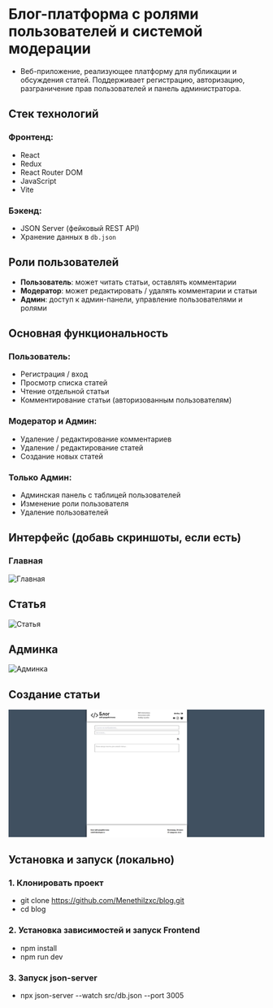 # Блог-платформа с ролями пользователей и системой модерации

- Веб-приложение, реализующее платформу для публикации и обсуждения статей. Поддерживает регистрацию, авторизацию, разграничение прав пользователей и панель администратора.

##  Стек технологий

### Фронтенд:
- React
- Redux
- React Router DOM
- JavaScript
- Vite

### Бэкенд:
- JSON Server (фейковый REST API)
- Хранение данных в `db.json`

##  Роли пользователей

- **Пользователь**: может читать статьи, оставлять комментарии
- **Модератор**: может редактировать / удалять комментарии и статьи
- **Админ**: доступ к админ-панели, управление пользователями и ролями

##  Основная функциональность

###  Пользователь:
- Регистрация / вход 
- Просмотр списка статей
- Чтение отдельной статьи
- Комментирование статьи (авторизованным пользователям)

###  Модератор и Админ:
- Удаление / редактирование комментариев
- Удаление / редактирование статей
- Создание новых статей

###  Только Админ:
- Админская панель с таблицей пользователей
- Изменение роли пользователя
- Удаление пользователей

##  Интерфейс (добавь скриншоты, если есть)

### Главная 
![Главная](./src/assets/main-preview.png.png)

## Статья
![Статья](./src/assets/page-preview.png.png)

## Админка
![Админка](./src/assets/admin-preview.png.png)

## Создание статьи
![Создание статьи](./src/assets/new-paper-preview.png)

## Установка и запуск (локально)

### 1. Клонировать проект
- git clone https://github.com/Menethilzxc/blog.git
- cd blog

### 2. Установка зависимостей и запуск Frontend
- npm install
- npm run dev

### 3. Запуск json-server
- npx json-server --watch src/db.json --port 3005
